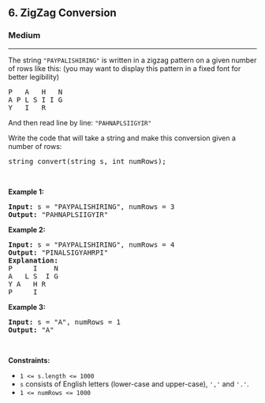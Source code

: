 <h2>6. ZigZag Conversion</h2><h3>Medium</h3><hr><div style="user-select: auto;"><p style="user-select: auto;">The string <code style="user-select: auto;">"PAYPALISHIRING"</code> is written in a zigzag pattern on a given number of rows like this: (you may want to display this pattern in a fixed font for better legibility)</p>

<pre style="user-select: auto;">P   A   H   N
A P L S I I G
Y   I   R
</pre>

<p style="user-select: auto;">And then read line by line: <code style="user-select: auto;">"PAHNAPLSIIGYIR"</code></p>

<p style="user-select: auto;">Write the code that will take a string and make this conversion given a number of rows:</p>

<pre style="user-select: auto;">string convert(string s, int numRows);
</pre>

<p style="user-select: auto;">&nbsp;</p>
<p style="user-select: auto;"><strong style="user-select: auto;">Example 1:</strong></p>

<pre style="user-select: auto;"><strong style="user-select: auto;">Input:</strong> s = "PAYPALISHIRING", numRows = 3
<strong style="user-select: auto;">Output:</strong> "PAHNAPLSIIGYIR"
</pre>

<p style="user-select: auto;"><strong style="user-select: auto;">Example 2:</strong></p>

<pre style="user-select: auto;"><strong style="user-select: auto;">Input:</strong> s = "PAYPALISHIRING", numRows = 4
<strong style="user-select: auto;">Output:</strong> "PINALSIGYAHRPI"
<strong style="user-select: auto;">Explanation:</strong>
P     I    N
A   L S  I G
Y A   H R
P     I
</pre>

<p style="user-select: auto;"><strong style="user-select: auto;">Example 3:</strong></p>

<pre style="user-select: auto;"><strong style="user-select: auto;">Input:</strong> s = "A", numRows = 1
<strong style="user-select: auto;">Output:</strong> "A"
</pre>

<p style="user-select: auto;">&nbsp;</p>
<p style="user-select: auto;"><strong style="user-select: auto;">Constraints:</strong></p>

<ul style="user-select: auto;">
	<li style="user-select: auto;"><code style="user-select: auto;">1 &lt;= s.length &lt;= 1000</code></li>
	<li style="user-select: auto;"><code style="user-select: auto;">s</code> consists of English letters (lower-case and upper-case), <code style="user-select: auto;">','</code> and <code style="user-select: auto;">'.'</code>.</li>
	<li style="user-select: auto;"><code style="user-select: auto;">1 &lt;= numRows &lt;= 1000</code></li>
</ul>
</div>